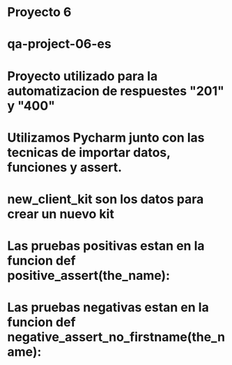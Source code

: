 # Proyecto 6
# qa-project-06-es
# Proyecto utilizado para la automatizacion de respuestes "201" y "400" 
# Utilizamos Pycharm junto con las tecnicas de importar datos, funciones y assert.
# new_client_kit son los datos para crear un nuevo kit 
# Las pruebas positivas estan en la funcion def positive_assert(the_name):
# Las pruebas negativas estan en la funcion def negative_assert_no_firstname(the_name):